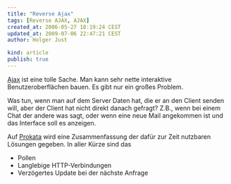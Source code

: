 ```yaml
---
title: "Reverse Ajax"
tags: [Reverse AJAX, AJAX]
created_at: 2006-05-27 18:19:24 CEST
updated_at: 2009-07-06 22:47:21 CEST
author: Holger Just

kind: article
publish: true
---
```


[Ajax](http://de.wikipedia.org/wiki/Ajax_%28Programmierung%29) ist eine tolle Sache. Man kann sehr nette interaktive Benutzeroberflächen bauen. Es gibt nur ein großes Problem.

Was tun, wenn man auf dem Server Daten hat, die er an den Client senden will, aber der Client hat nicht direkt danach gefragt? Z.B., wenn bei einem Chat der andere was sagt, oder wenn eine neue Mail angekommen ist und das Interface soll es anzeigen.

Auf [Prokata](http://prokata.com/reverseajax) wird eine Zusammenfassung der dafür zur Zeit nutzbaren Lösungen gegeben. In aller Kürze sind das

* Pollen
* Langlebige HTTP-Verbindungen
* Verzögertes Update bei der nächste Anfrage
